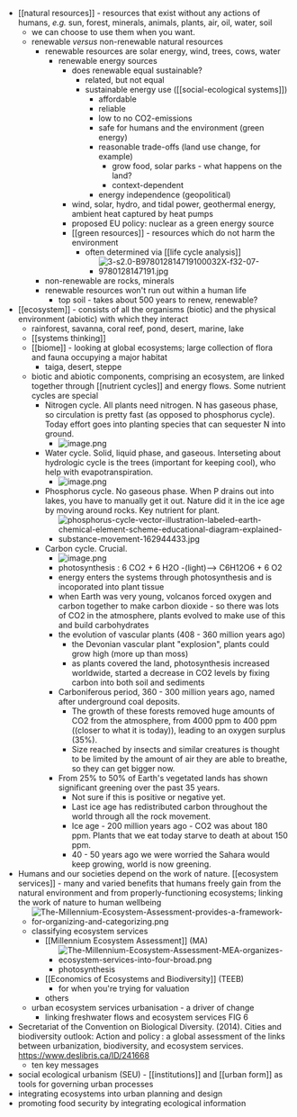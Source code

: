 - [[natural resources]] - resources that exist without any actions of humans, _e.g._ sun, forest, minerals, animals, plants, air, oil, water, soil
	- we can choose to use them when you want.
	- renewable _versus_ non-renewable natural resources
		- renewable resources are solar energy, wind, trees, cows, water
			- renewable energy sources
				- does renewable equal sustainable?
					- related, but not equal
					- sustainable energy use ([[social-ecological systems]])
						- affordable
						- reliable
						- low to no CO2-emissions
						- safe for humans and the environment (green energy)
						- reasonable trade-offs (land use change, for example)
							- grow food, solar parks - what happens on the land?
							- context-dependent
						- energy independence (geopolitical)
				- wind, solar, hydro, and tidal power, geothermal energy, ambient heat captured by heat pumps
				- proposed EU policy: nuclear as a green energy source
				- [[green resources]] - resources which do not harm the environment
					- often determined via [[life cycle analysis]]
						- ![3-s2.0-B978012814719100032X-f32-07-9780128147191.jpg](../assets/3-s2.0-B978012814719100032X-f32-07-9780128147191_1639812346583_0.jpg)
		- non-renewable are rocks, minerals
		- renewable resources won't run out within a human life
			- top soil - takes about 500 years to renew, renewable?
- [[ecosystem]] - consists of all the organisms (biotic) and the physical environment (abiotic) with which they interact
	- rainforest, savanna, coral reef, pond, desert, marine, lake
	- [[systems thinking]]
	- [[biome]] - looking at global ecosystems; large collection of flora and fauna occupying a major habitat
		- taiga, desert, steppe
	- biotic and abiotic components, comprising an ecosystem, are linked together through [[nutrient cycles]] and energy flows. Some nutrient cycles are special
		- Nitrogen cycle. All plants need nitrogen. N has gaseous phase, so circulation is pretty fast (as opposed to phosphorus cycle). Today effort goes into planting species that can sequester N into ground.
			- ![image.png](../assets/image_1639813131147_0.png)
		- Water cycle. Solid, liquid phase, and gaseous. Interseting about hydrologic cycle is the trees (important for keeping cool), who help with evapotranspiration.
			- ![image.png](../assets/image_1639813231187_0.png)
		- Phosphorus cycle. No gaseous phase. When P drains out into lakes, you have to manually get it out. Nature did it in the ice age by moving around rocks. Key nutrient for plant.
			- ![phosphorus-cycle-vector-illustration-labeled-earth-chemical-element-scheme-educational-diagram-explained-substance-movement-162944433.jpg](../assets/phosphorus-cycle-vector-illustration-labeled-earth-chemical-element-scheme-educational-diagram-explained-substance-movement-162944433_1639813278501_0.jpg)
		- Carbon cycle. Crucial.
			- ![image.png](../assets/image_1639813329206_0.png)
			- photosynthesis : 6 CO2 + 6 H2O -(light)--> C6H12O6 + 6 O2
			- energy enters the systems through photosynthesis and is incoporated into plant tissue
			- when Earth was very young, volcanos forced oxygen and carbon together to make carbon dioxide - so there was lots of CO2 in the atmosphere, plants evolved to make use of this and build carbohydrates
			- the evolution of vascular plants (408 - 360 million years ago)
				- the Devonian vascular plant "explosion", plants could grow high (more up than moss)
				- as plants covered the land, photosynthesis increased worldwide, started a decrease in CO2 levels by fixing carbon into both soil and sediments
			- Carboniferous period, 360 - 300 million years ago, named after underground coal deposits.
				- The growth of these forests removed huge amounts of CO2 from the atmosphere, from 4000 ppm  to 400 ppm ((closer to what it is today)), leading to an oxygen surplus (35%).
				- Size reached by insects and similar creatures is thought to be limited by the amount of air they are able to breathe, so they can get bigger now.
			- From 25% to 50% of Earth's vegetated lands has shown significant greening over the past 35 years.
				- Not sure if this is positive or negative yet.
				- Last ice age has redistributed carbon throughout the world through all the rock movement.
				- Ice age - 200 million years ago - CO2 was about 180 ppm. Plants that we eat today starve to death at about 150 ppm.
				- 40 - 50 years ago we were worried the Sahara would keep growing, world is now greening.
- Humans and our societies depend on the work of nature. [[ecosystem services]] - many and varied benefits that humans freely gain from the natural environment and from properly-functioning ecosystems; linking the work of nature to human wellbeing
	- ![The-Millennium-Ecosystem-Assessment-provides-a-framework-for-organizing-and-categorizing.png](../assets/The-Millennium-Ecosystem-Assessment-provides-a-framework-for-organizing-and-categorizing_1639989400792_0.png)
	- classifying ecosystem services
		- [[Millennium Ecosystem Assessment]] (MA)
			- ![The-Millennium-Ecosystem-Assessment-MEA-organizes-ecosystem-services-into-four-broad.png](../assets/The-Millennium-Ecosystem-Assessment-MEA-organizes-ecosystem-services-into-four-broad_1639989439528_0.png)
			- photosynthesis
		- [[Economics of Ecosystems and Biodiversity]] (TEEB)
			- for when you're trying for valuation
		- others
	- urban ecosystem services urbanisation - a driver of change
		- linking freshwater flows and ecosystem services  FIG 6
- Secretariat of the Convention on Biological Diversity. (2014). Cities and biodiversity outlook: Action and policy : a global assessment of the links between urbanization, biodiversity, and ecosystem services. https://www.deslibris.ca/ID/241668
	- ten key messages
- social ecological urbanism (SEU) - [[institutions]] and [[urban form]] as tools for governing urban processes
- integrating ecosystems into urban planning and design
- promoting food security by integrating ecological information